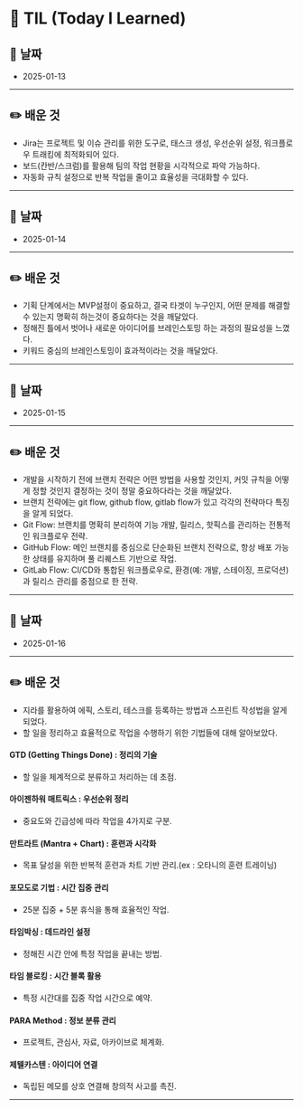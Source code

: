 # 📘 TIL (Today I Learned)

## 📅 날짜
- 2025-01-13

---

## ✏️ 배운 것
- Jira는 프로젝트 및 이슈 관리를 위한 도구로, 태스크 생성, 우선순위 설정, 워크플로우 트래킹에 최적화되어 있다.
- 보드(칸반/스크럼)를 활용해 팀의 작업 현황을 시각적으로 파악 가능하다.
- 자동화 규칙 설정으로 반복 작업을 줄이고 효율성을 극대화할 수 있다.

---

## 📅 날짜
- 2025-01-14

---

## ✏️ 배운 것
- 기획 단계에서는 MVP설정이 중요하고, 결국 타겟이 누구인지, 어떤 문제를 해결할 수 있는지 명확히 하는것이 중요하다는 것을 깨달았다.
- 정해진 틀에서 벗어나 새로운 아이디어를 브레인스토밍 하는 과정의 필요성을 느꼈다.
- 키워드 중심의 브레인스토밍이 효과적이라는 것을 깨달았다.

---

## 📅 날짜
- 2025-01-15

---

## ✏️ 배운 것
- 개발을 시작하기 전에 브랜치 전략은 어떤 방법을 사용할 것인지, 커밋 규칙을 어떻게 정할 것인지 결정하는 것이 정말 중요하다라는 것을 깨달았다.
- 브랜치 전략에는 git flow, github flow, gitlab flow가 있고 각각의 전략마다 특징을 알게 되었다.
- Git Flow: 브랜치를 명확히 분리하여 기능 개발, 릴리스, 핫픽스를 관리하는 전통적인 워크플로우 전략.
- GitHub Flow: 메인 브랜치를 중심으로 단순화된 브랜치 전략으로, 항상 배포 가능한 상태를 유지하며 풀 리퀘스트 기반으로 작업.
- GitLab Flow: CI/CD와 통합된 워크플로우로, 환경(예: 개발, 스테이징, 프로덕션)과 릴리스 관리를 중점으로 한 전략.
---

## 📅 날짜
- 2025-01-16

---

## ✏️ 배운 것
- 지라를 활용하여 에픽, 스토리, 테스크를 등록하는 방법과 스프린트 작성법을 알게 되었다.
- 할 일을 정리하고 효율적으로 작업을 수행하기 위한 기법들에 대해 알아보았다.
#### GTD (Getting Things Done) : 정리의 기술
- 할 일을 체계적으로 분류하고 처리하는 데 초점.

#### 아이젠하워 매트릭스 : 우선순위 정리
- 중요도와 긴급성에 따라 작업을 4가지로 구분.

#### 만트라트 (Mantra + Chart) : 훈련과 시각화
- 목표 달성을 위한 반복적 훈련과 차트 기반 관리.(ex : 오타니의 훈련 트레이닝)

#### 포모도로 기법 : 시간 집중 관리
- 25분 집중 + 5분 휴식을 통해 효율적인 작업.

#### 타임박싱 : 데드라인 설정
- 정해진 시간 안에 특정 작업을 끝내는 방법.

#### 타임 블로킹 : 시간 블록 활용
- 특정 시간대를 집중 작업 시간으로 예약.

#### PARA Method : 정보 분류 관리
- 프로젝트, 관심사, 자료, 아카이브로 체계화.

#### 제텔카스텐 : 아이디어 연결
- 독립된 메모를 상호 연결해 창의적 사고를 촉진.
---


